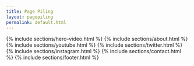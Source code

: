 ```yaml
---
title: Page Piling
layout: pagepiling
permalink: default.html
---
```



{% include sections/hero-video.html %}
{% include sections/about.html %}
{% include sections/youtube.html %}
{% include sections/twitter.html %}
{% include sections/instagram.html %}
{% include sections/contact.html %}
{% include sections/footer.html %}